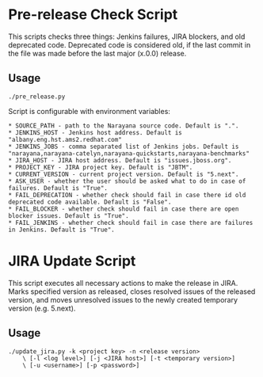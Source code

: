 Pre-release Check Script
========================

This scripts checks three things: Jenkins failures, JIRA blockers, and old deprecated code. Deprecated code is considered old, if the last commit in the file was made before the last major (x.0.0) release.

Usage
-----

```
./pre_release.py
```

Script is configurable with environment variables:

    * SOURCE_PATH - path to the Narayana source code. Default is ".".
    * JENKINS_HOST - Jenkins host address. Default is "albany.eng.hst.ams2.redhat.com"
    * JENKINS_JOBS - comma separated list of Jenkins jobs. Default is "narayana,narayana-catelyn,narayana-quickstarts,narayana-benchmarks"
    * JIRA_HOST - JIRA host address. Default is "issues.jboss.org".
    * PROJECT_KEY - JIRA project key. Default is "JBTM".
    * CURRENT_VERSION - current project version. Default is "5.next".
    * ASK_USER - whether the user should be asked what to do in case of failures. Default is "True".
    * FAIL_DEPRECATION - whether check should fail in case there id old deprecated code available. Default is "False".
    * FAIL_BLOCKER - whether check should fail in case there are open blocker issues. Default is "True".
    * FAIL_JENKINS - whether check should fail in case there are failures in Jenkins. Default is "True".
    

JIRA Update Script
==================

This script executes all necessary actions to make the release in JIRA. Marks specified version as released, closes resolved issues of the released version, and moves unresolved issues to the newly created temporary version (e.g. 5.next).

Usage
-----

```
./update_jira.py -k <project key> -n <release version>
    \ [-l <log level>] [-j <JIRA host>] [-t <temporary version>]
    \ [-u <username>] [-p <password>]
```
